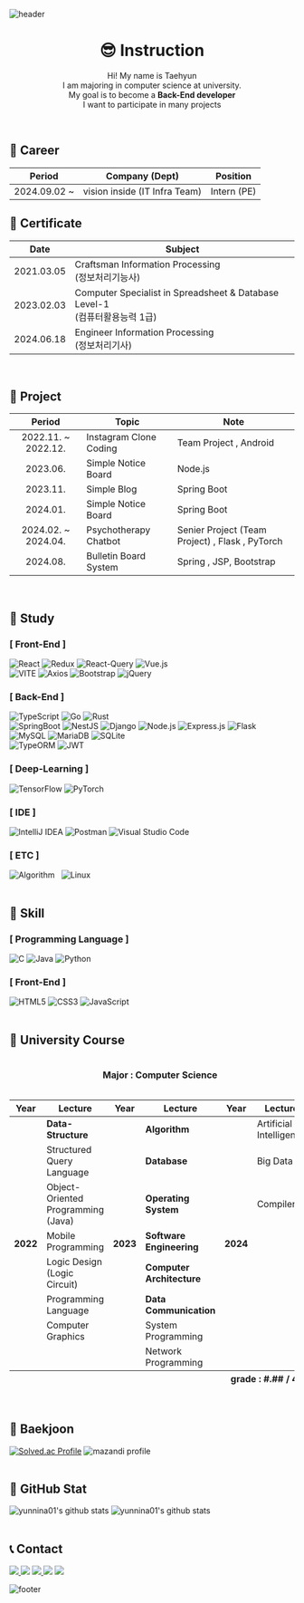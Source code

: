 ![header](https://capsule-render.vercel.app/api?type=waving&color=timeAuto&height=230&section=header&text=Taehyun's%20GitHub&fontSize=50&fontAlignY=35&desc=Aiming%20for%20developer!&descSize=20&descAlign=58&descAlignY=50)

<div align=center>

# 😎 Instruction
Hi! My name is Taehyun <br>
I am majoring in computer science at university. <br>
My goal is to become a **Back-End developer** <br>
I want to participate in many projects
</div>
<br>

## 📌 Career
| Period | Company (Dept) | Position |
| :----: | ------- | -------- |
| 2024.09.02 ~ | vision inside (IT Infra Team) | Intern (PE) |

## 📌 Certificate
| Date | Subject |
| :---: | --- |
| 2021.03.05 | Craftsman Information Processing<br>(정보처리기능사) |
| 2023.02.03 | Computer Specialist in Spreadsheet & Database Level-1<br>(컴퓨터활용능력 1급) |
| 2024.06.18 | Engineer Information Processing<br>(정보처리기사) |
<br>

## 📌 Project
| Period | Topic | Note |
| :---: | --- | --- |
| 2022.11. ~ 2022.12. | Instagram Clone Coding | Team Project , Android |
| 2023.06. | Simple Notice Board | Node.js |
| 2023.11. | Simple Blog | Spring Boot |
| 2024.01. | Simple Notice Board | Spring Boot |
| 2024.02. ~ 2024.04. | Psychotherapy Chatbot | Senier Project (Team Project) , Flask , PyTorch |
| 2024.08. | Bulletin Board System | Spring , JSP, Bootstrap |
<br>

## 📌 Study
### [ Front-End ]
![React](https://img.shields.io/badge/React-%2320232a.svg?style=flat&logo=react&logoColor=%2361DAFB)</a>
![Redux](https://img.shields.io/badge/Redux-%23593d88.svg?style=fllat&logo=redux&logoColor=white)
![React-Query](https://img.shields.io/badge/-React&#8211;Query-FF4154?style=flat&logo=react%20query&logoColor=white)
![Vue.js](https://img.shields.io/badge/Vue.js-35495E?style=flat&logo=vuedotjs&logoColor=4FC08D)
<br>
![VITE](https://img.shields.io/badge/Vite-B73BFE?style=flat&logo=vite&logoColor=FFD62E)</a>
![Axios](https://img.shields.io/badge/Axios-671ddf?&style=flat&logo=axios&logoColor=white)
![Bootstrap](https://img.shields.io/badge/Bootstrap-%238511FA.svg?style=flat&logo=bootstrap&logoColor=white)
![jQuery](https://img.shields.io/badge/jQuery-%230769AD.svg?style=flat&logo=jquery&logoColor=white)

### [ Back-End ]
![TypeScript](https://img.shields.io/badge/TypeScript-%23007ACC.svg?style=flat&logo=typescript&logoColor=white)</a>
![Go](https://img.shields.io/badge/Go-%2300ADD8.svg?style=flat&logo=go&logoColor=white)
![Rust](https://img.shields.io/badge/Rust-%23000000.svg?style=flat&logo=rust&logoColor=white)
<br>
![SpringBoot](https://img.shields.io/badge/Spring_Boot-F2F4F9?style=flat&logo=spring-boot)</a>
![NestJS](https://img.shields.io/badge/NestJS-%23E0234E.svg?style=flat&logo=nestjs&logoColor=white)
![Django](https://img.shields.io/badge/Django-092E20?style=flat&logo=django&logoColor=green)
![Node.js](https://img.shields.io/badge/Node.js-6DA55F?style=flat&logo=node.js&logoColor=white)
![Express.js](https://img.shields.io/badge/Express.js-000000?style=flat&logo=express&logoColor=white)
![Flask](https://img.shields.io/badge/Flask-%23000.svg?style=flat&logo=flask&logoColor=white)
<br>
![MySQL](https://img.shields.io/badge/MySQL-005C84?style=flat&logo=mysql&logoColor=white)</a>
![MariaDB](https://img.shields.io/badge/MariaDB-003545?style=flat&logo=mariadb&logoColor=white)
![SQLite](https://img.shields.io/badge/SQLite-003B57?style=flat&logo=sqlite&logoColor=white)
<br>
![TypeORM](https://img.shields.io/badge/TypeORM-FE0803?style=flat&logo=typeorm&logoColor=white)</a>
![JWT](https://img.shields.io/badge/JWT-000000?style=flat&logo=JSON%20web%20tokens&logoColor=white)

### [ Deep-Learning ]
![TensorFlow](https://img.shields.io/badge/TensorFlow-%23FF6F00.svg?style=flat&logo=TensorFlow&logoColor=white)</a>
![PyTorch](https://img.shields.io/badge/PyTorch-%23EE4C2C.svg?style=flat&logo=PyTorch&logoColor=white)

### [ IDE ]
![IntelliJ IDEA](https://img.shields.io/badge/IntelliJ%20IDEA-000000?style=flat&logo=Intellij%20IDEA&logoColor=white)</a>
![Postman](https://img.shields.io/badge/Postman-FF6C37?style=flat&logo=Postman&logoColor=white)
![Visual Studio Code](https://img.shields.io/badge/Visual%20Studio%20Code-007ACC?&style=flat&logo=Visual%20Studio%20Code&logoColor=white)

### [ ETC ]
![Algorithm](https://img.shields.io/badge/Algorithm-00BCB4?style=flat&logo=The%20Algorithms&logoColor=black)&nbsp;&nbsp;
![Linux](https://img.shields.io/badge/Linux-FCC624?style=flat&logo=linux&logoColor=black)
<br><br>

## 📌 Skill
### [ Programming Language ]
![C](https://img.shields.io/badge/C-%2300599C.svg?style=flat&logo=c&logoColor=white)</a>
![Java](https://img.shields.io/badge/Java-%23ED8B00.svg?style=flat&logo=openjdk&logoColor=white)
![Python](https://img.shields.io/badge/Python-3670A0?style=flat&logo=python&logoColor=ffdd54)

### [ Front-End ]
![HTML5](https://img.shields.io/badge/HTML5-E34F26?style=flat&logo=html5&logoColor=white)</a>
![CSS3](https://img.shields.io/badge/CSS3-%231572B6.svg?style=flat&logo=css3&logoColor=white)
![JavaScript](https://img.shields.io/badge/JavaScript-F7DF1E.svg?&style=flat&logo=JavaScript&logoColor=black)
<br><br>

## 📌 University Course
<table>
  <caption><h4>Major : Computer Science</h4></caption>
  <thead>
    <tr>
      <th>Year</th>
      <th>Lecture</th>
      <th>Year</th>
      <th>Lecture</th>
      <th>Year</th>
      <th>Lecture</th>
    </tr>
  </thead>
  <tfoot>
    <th colspan="6" align="right">grade : #.## / 4.5</th>
  </tfoot>
  <tbody>
    <tr>
      <th rowspan="8">2022</th>
      <td><b>Data-Structure</b></td>
      <th rowspan="8">2023</th>
      <td><b>Algorithm</b></td>
      <th rowspan="8"> 2024</th>
      <td>Artificial Intelligence</td>
    </tr>
    <tr>
      <td>Structured Query Language</td>
      <td><b>Database</b></td>
      <td>Big Data</td>
    </tr>
    <tr>
      <td>Object-Oriented Programming (Java)</td>
      <td><b>Operating System</b></td>
      <td>Compiler</td>
    </tr>
    <tr>
      <td>Mobile Programming</td>
      <td><b>Software Engineering</b></td>
      <td></td>
    </tr>
    <tr>
      <td>Logic Design (Logic Circuit)</td>
      <td><b>Computer Architecture</b></td>
      <td></td>
    </tr>
    <tr>
      <td>Programming Language</td>
      <td><b>Data Communication</b></td>
      <td></td>
    </tr>
    <tr>
      <td>Computer Graphics</td>
      <td>System Programming</td>
      <td></td>
    </tr>
    <tr>
      <td></td>
      <td>Network Programming</td>
      <td></td>
    </tr>
  </tbody>
</table>
<br>

## 📌 Baekjoon
[![Solved.ac Profile](http://mazassumnida.wtf/api/v2/generate_badge?boj=yunnina01)](https://solved.ac/yunnina01/)
![mazandi profile](http://mazandi.herokuapp.com/api?handle=yunnina01&theme=cold)
<br><br>

## 📌 GitHub Stat
![yunnina01's github stats](https://github-readme-stats.vercel.app/api?username=yunnina01&show_icons=true&theme=swift)
![yunnina01's github stats](https://github-readme-stats.vercel.app/api/top-langs/?username=yunnina01&layout=compact&theme=swift&langs_count=10&card_width=320)
<br><br>

## 📞 Contact
<div align=left>
  <a href="https://github.com/yunnina01/yunnina01/issues" target="_blank">
    <img src="https://img.shields.io/badge/GitHub-100000?style=flat&logo=github&logoColor=white"/>
  </a>
  <img src="https://img.shields.io/badge/Gmail-D14836?style=flat&logo=gmail&logoColor=white"/>
  <a href="mailto:yunnina01@naver.com" target="_blank">
    <img src="https://img.shields.io/badge/NAVER-03C75A?style=flat&logo=NAVER&logoColor=FFFFFF"/>
  </a>
  <img src="https://img.shields.io/badge/KakaoTalk-ffcd00.svg?style=flat&logo=kakaotalk&logoColor=000000"/>
  <img src="https://img.shields.io/badge/Discord-%235865F2.svg?style=flat&logo=discord&logoColor=white"/>
</div>

![footer](https://capsule-render.vercel.app/api?type=waving&color=timeAuto&height=150&section=footer)

